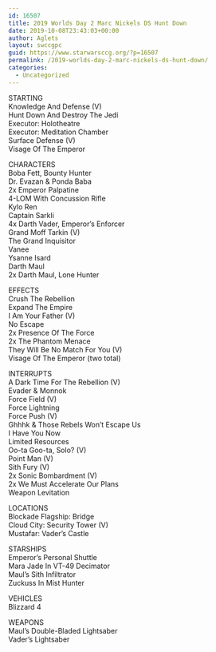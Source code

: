 ```yaml
---
id: 16507
title: 2019 Worlds Day 2 Marc Nickels DS Hunt Down
date: 2019-10-08T23:43:03+00:00
author: Aglets
layout: swccgpc
guid: https://www.starwarsccg.org/?p=16507
permalink: /2019-worlds-day-2-marc-nickels-ds-hunt-down/
categories:
  - Uncategorized
---
```

STARTING  
Knowledge And Defense (V)  
Hunt Down And Destroy The Jedi  
Executor: Holotheatre  
Executor: Meditation Chamber  
Surface Defense (V)  
Visage Of The Emperor

CHARACTERS  
Boba Fett, Bounty Hunter  
Dr. Evazan & Ponda Baba  
2x Emperor Palpatine  
4-LOM With Concussion Rifle  
Kylo Ren  
Captain Sarkli  
4x Darth Vader, Emperor&#8217;s Enforcer  
Grand Moff Tarkin (V)  
The Grand Inquisitor  
Vanee  
Ysanne Isard  
Darth Maul  
2x Darth Maul, Lone Hunter

EFFECTS  
Crush The Rebellion  
Expand The Empire  
I Am Your Father (V)  
No Escape  
2x Presence Of The Force  
2x The Phantom Menace  
They Will Be No Match For You (V)  
Visage Of The Emperor (two total)

INTERRUPTS  
A Dark Time For The Rebellion (V)  
Evader & Monnok  
Force Field (V)  
Force Lightning  
Force Push (V)  
Ghhhk & Those Rebels Won&#8217;t Escape Us  
I Have You Now  
Limited Resources  
Oo-ta Goo-ta, Solo? (V)  
Point Man (V)  
Sith Fury (V)  
2x Sonic Bombardment (V)  
2x We Must Accelerate Our Plans  
Weapon Levitation

LOCATIONS  
Blockade Flagship: Bridge  
Cloud City: Security Tower (V)  
Mustafar: Vader&#8217;s Castle

STARSHIPS  
Emperor&#8217;s Personal Shuttle  
Mara Jade In VT-49 Decimator  
Maul&#8217;s Sith Infiltrator  
Zuckuss In Mist Hunter

VEHICLES  
Blizzard 4

WEAPONS  
Maul&#8217;s Double-Bladed Lightsaber  
Vader&#8217;s Lightsaber